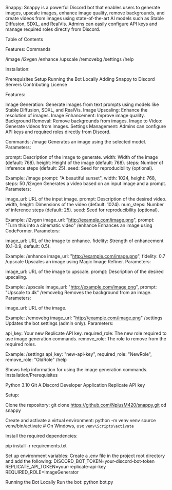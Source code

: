 Snappy:
Snappy is a powerful Discord bot that enables users to generate images, upscale images, enhance image quality, remove backgrounds, and create videos from images using state-of-the-art AI models such as Stable Diffusion, SDXL, and RealVis. Admins can easily configure API keys and manage required roles directly from Discord.

Table of Contents

Features:
Commands

/image
/i2vgen
/enhance
/upscale
/removebg
/settings
/help


Installation:

Prerequisites
Setup
Running the Bot Locally
Adding Snappy to Discord Servers
Contributing
License

Features:

Image Generation: Generate images from text prompts using models like Stable Diffusion, SDXL, and RealVis.
Image Upscaling: Enhance the resolution of images.
Image Enhancement: Improve image quality.
Background Removal: Remove backgrounds from images.
Image to Video: Generate videos from images.
Settings Management: Admins can configure API keys and required roles directly from Discord.

Commands:
/image
Generates an image using the selected model.
Parameters:

prompt: Description of the image to generate.
width: Width of the image (default: 768).
height: Height of the image (default: 768).
steps: Number of inference steps (default: 25).
seed: Seed for reproducibility (optional).

Example:
/image prompt: "A beautiful sunset", width: 1024, height: 768, steps: 50
/i2vgen
Generates a video based on an input image and a prompt.
Parameters:

image_url: URL of the input image.
prompt: Description of the desired video.
width, height: Dimensions of the video (default: 1024).
num_steps: Number of inference steps (default: 25).
seed: Seed for reproducibility (optional).

Example:
/i2vgen image_url: "http://example.com/image.png", prompt: "Turn this into a cinematic video"
/enhance
Enhances an image using CodeFormer.
Parameters:

image_url: URL of the image to enhance.
fidelity: Strength of enhancement (0.1-0.9, default: 0.5).

Example:
/enhance image_url: "http://example.com/image.png", fidelity: 0.7
/upscale
Upscales an image using Magic Image Refiner.
Parameters:

image_url: URL of the image to upscale.
prompt: Description of the desired upscaling.

Example:
/upscale image_url: "http://example.com/image.png", prompt: "Upscale to 4k"
/removebg
Removes the background from an image.
Parameters:

image_url: URL of the image.

Example:
/removebg image_url: "http://example.com/image.png"
/settings
Updates the bot settings (admin only).
Parameters:

api_key: Your new Replicate API key.
required_role: The new role required to use image generation commands.
remove_role: The role to remove from the required roles.

Example:
/settings api_key: "new-api-key", required_role: "NewRole", remove_role: "OldRole"
/help

Shows help information for using the image generation commands.
Installation/Prerequisites

Python 3.10
Git
A Discord Developer Application
Replicate API key

Setup:

Clone the repository:
git clone https://github.com/NplusM420/snappy.git
cd snappy

Create and activate a virtual environment:
python -m venv venv
source venv/bin/activate  # On Windows, use `venv\Scripts\activate`

Install the required dependencies:

pip install -r requirements.txt

Set up environment variables:
Create a .env file in the project root directory and add the following:
DISCORD_BOT_TOKEN=your-discord-bot-token
REPLICATE_API_TOKEN=your-replicate-api-key
REQUIRED_ROLE=ImageGenerator


Running the Bot Locally
Run the bot:
python bot.py